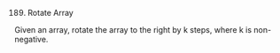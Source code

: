 189. Rotate Array

Given an array, rotate the array to the right by k steps, where k is non-negative.
